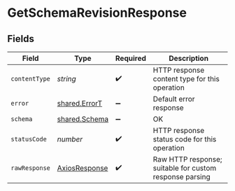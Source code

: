 # GetSchemaRevisionResponse


## Fields

| Field                                                   | Type                                                    | Required                                                | Description                                             |
| ------------------------------------------------------- | ------------------------------------------------------- | ------------------------------------------------------- | ------------------------------------------------------- |
| `contentType`                                           | *string*                                                | :heavy_check_mark:                                      | HTTP response content type for this operation           |
| `error`                                                 | [shared.ErrorT](../../../sdk/models/shared/errort.md)   | :heavy_minus_sign:                                      | Default error response                                  |
| `schema`                                                | [shared.Schema](../../../sdk/models/shared/schema.md)   | :heavy_minus_sign:                                      | OK                                                      |
| `statusCode`                                            | *number*                                                | :heavy_check_mark:                                      | HTTP response status code for this operation            |
| `rawResponse`                                           | [AxiosResponse](https://axios-http.com/docs/res_schema) | :heavy_check_mark:                                      | Raw HTTP response; suitable for custom response parsing |